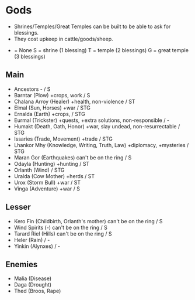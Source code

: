 # Gods

* Shrines/Temples/Great Temples can be built to be able to ask for blessings.
* They cost upkeep in cattle/goods/sheep.

- = None
S = shrine (1 blessing)
T = temple (2 blessings)
G = great temple (3 blessings)

## Main

* Ancestors - / S
* Barntar (Plow) +crops, work / S
* Chalana Arroy (Healer) +health, non-violence / ST
* Elmal (Sun, Horses) +war / STG
* Ernalda (Earth) +crops, / STG
* Eurmal (Trickster) +quests, +extra solutions, non-responsible / -
* Humakt (Death, Oath, Honor) +war, slay undead, non-resurrectable / STG
* Issaries (Trade, Movement) +trade / STG
* Lhankor Mhy (Knowledge, Writing, Truth, Law) +diplomacy, +mysteries / STG
* Maran Gor (Earthquakes) can't be on the ring / S
* Odayla (Hunting) +hunting / ST
* Orlanth (Wind) / STG
* Uralda (Cow Mother) +herds / ST
* Urox (Storm Bull) +war / ST
* Vinga (Adventure) +war / S

## Lesser

* Kero Fin (Childbirth, Orlanth's mother) can't be on the ring / S
* Wind Spirits (-) can't be on the ring / S
* Tarard Riel (Hills) can't be on the ring / S
* Heler (Rain) / -
* Yinkin (Alynxes) / -

## Enemies

* Malia (Disease)
* Daga (Drought)
* Thed (Broos, Rape)